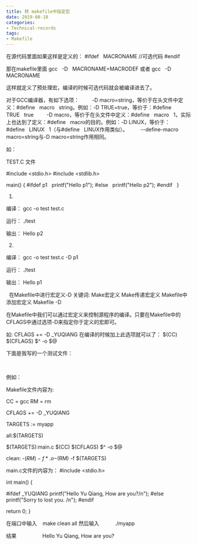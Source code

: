 ```yaml
---
title: 转 makefile中指定宏
date: 2019-08-10
categories:
- Technical-records
tags:
- Makefile
---
```



在源代码里面如果这样是定义的：
#ifdef   MACRONAME
//可选代码
#endif

那在makefile里面
gcc   -D   MACRONAME=MACRODEF
或者
gcc   -D   MACRONAME 


这样就定义了预处理宏，编译的时候可选代码就会被编译进去了。

对于GCC编译器，有如下选项：
        -D macro=string，等价于在头文件中定义：#define   macro   string。例如：-D TRUE=true，等价于：#define   TRUE   true
        -D macro，等价于在头文件中定义：#define   macro   1，实际上也达到了定义：#define   macro的目的。例如：-D LINUX，等价于：#define   LINUX   1（与#define   LINUX作用类似）。
        --define-macro   macro=string与-D macro=string作用相同。

如：

TEST.C 文件

#include <stdio.h>
#include <stdlib.h>

main()
{
#ifdef p1
  printf("Hello p1");
#else
  printf("Hello p2");
#endif
 
}

1.

编译： gcc -o test test.c

运行： ./test

输出： Hello p2

2.

编译： gcc -o test test.c -D p1

运行： ./test

输出： Hello p1

 
在Makefile中进行宏定义-D
关键词: Make宏定义 Make传递宏定义 Makefile中添加宏定义 Makefile -D

在Makefile中我们可以通过宏定义来控制源程序的编译。只要在Makefile中的CFLAGS中通过选项-D来指定你于定义的宏即可。

如:
CFLAGS += -D _YUQIANG
在编译的时候加上此选项就可以了： $(CC) $(CFLAGS) $^ -o $@

下面是我写的一个测试文件：

 

例如：

Makefile文件内容为:

CC = gcc
RM = rm

CFLAGS += -D _YUQIANG

TARGETS := myapp

all:$(TARGETS)

$(TARGETS):main.c
$(CC) $(CFLAGS) $^ -o $@

clean:
-$(RM) -f *.o
-$(RM) -f $(TARGETS)



main.c文件的内容为：
#include <stdio.h>

int main()
{

#ifdef _YUQIANG
printf("Hello Yu Qiang, How are you?/n");
#else
printf("Sorry to lost you. /n");
#endif

return 0;
}


在端口中输入    make clean all
然后输入           ./myapp

结果                  Hello Yu Qiang, How are you?

